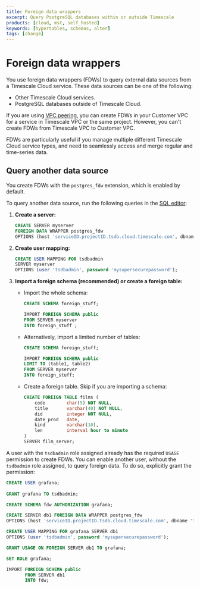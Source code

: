 ```yaml
---
title: Foreign data wrappers
excerpt: Query PostgreSQL databases within or outside Timescale
products: [cloud, mst, self_hosted]
keywords: [hypertables, schemas, alter]
tags: [change]
---
```


# Foreign data wrappers

You use foreign data wrappers (FDWs) to query external data sources from a Timescale Cloud service. These data sources can be one of the following:

- Other Timescale Cloud services.
- PostgreSQL databases outside of Timescale Cloud.

If you are using [VPC peering][vpc-peering], you can create FDWs in your Customer VPC for a service in Timescale VPC or the same project. However, you can't create FDWs from Timescale VPC to Customer VPC.

FDWs are particularly useful if you manage multiple different Timescale Cloud service types, and need to seamlessly access and merge regular and time-series data.

## Query another data source

You create FDWs with the `postgres_fdw` extension, which is enabled by default. 

<Procedure>

To query another data source, run the following queries in the [SQL editor][sql-editor]:

1. **Create a server:**

   ```sql
   CREATE SERVER myserver 
   FOREIGN DATA WRAPPER postgres_fdw 
   OPTIONS (host 'serviceID.projectID.tsdb.cloud.timescale.com', dbname 'tsdb', port '30702');
   ```

1. **Create user mapping:**

   ```sql
   CREATE USER MAPPING FOR tsdbadmin 
   SERVER myserver 
   OPTIONS (user 'tsdbadmin', password 'mysupersecurepassword');
   ```

1. **Import a foreign schema (recommended) or create a foreign table:**

    - Import the whole schema:

      ```sql
      CREATE SCHEMA foreign_stuff;
      
      IMPORT FOREIGN SCHEMA public 
      FROM SERVER myserver 
      INTO foreign_stuff ;
      ```
      
    - Alternatively, import a limited number of tables: 

      ```sql
      CREATE SCHEMA foreign_stuff;
      
      IMPORT FOREIGN SCHEMA public 
      LIMIT TO (table1, table2) 
      FROM SERVER myserver 
      INTO foreign_stuff;
      ```

    - Create a foreign table. Skip if you are importing a schema:

      ```sql
      CREATE FOREIGN TABLE films (
          code        char(5) NOT NULL,
          title       varchar(40) NOT NULL,
          did         integer NOT NULL,
          date_prod   date,
          kind        varchar(10),
          len         interval hour to minute
      )
      SERVER film_server;
      ```

</Procedure>


A user with the `tsdbadmin` role assigned already has the required `USAGE` permission to create FDWs. You can enable another user, without the `tsdbadmin` role assigned, to query foreign data. To do so, explicitly grant the permission: 

```sql
CREATE USER grafana;
       
GRANT grafana TO tsdbadmin;

CREATE SCHEMA fdw AUTHORIZATION grafana;

CREATE SERVER db1 FOREIGN DATA WRAPPER postgres_fdw 
OPTIONS (host 'serviceID.projectID.tsdb.cloud.timescale.com', dbname 'tsdb', port '30702');

CREATE USER MAPPING FOR grafana SERVER db1 
OPTIONS (user 'tsdbadmin', password 'mysupersecurepassword');

GRANT USAGE ON FOREIGN SERVER db1 TO grafana;

SET ROLE grafana;

IMPORT FOREIGN SCHEMA public 
       FROM SERVER db1 
       INTO fdw;
```

[vpc-peering]: /use-timescale/:currentVersion:/vpc/
[sql-editor]: /getting-started/:currentVersion:/run-queries-from-console/#ops-mode-sql-editor/




